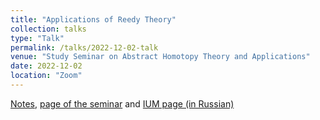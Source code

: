 ```yaml
---
title: "Applications of Reedy Theory"
collection: talks
type: "Talk"
permalink: /talks/2022-12-02-talk
venue: "Study Seminar on Abstract Homotopy Theory and Applications"
date: 2022-12-02
location: "Zoom"
---
```


[Notes](https://magisterlud.github.io/files/Reedy%20Cats%20and%20their%20Applications.pdf), [page of the seminar](https://sites.google.com/view/homotopy-basics-seminar) and [IUM page (in Russian)](https://ium.mccme.ru/f22/f22-kaledin.html)
